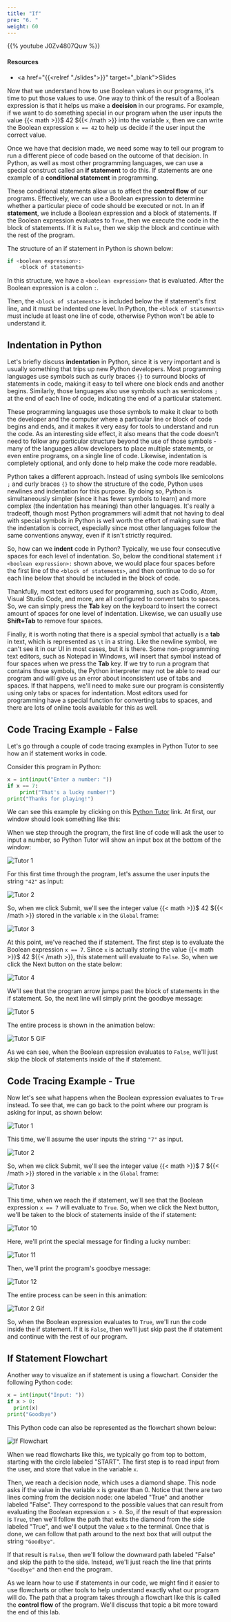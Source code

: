 ```yaml
---
title: "If"
pre: "6. "
weight: 60
---
```


<!-- EAV raw complete -->

{{% youtube J0Zv4807Quw %}}

#### Resources

* <a href="{{<relref "./slides">}}" target="_blank">Slides</a>

Now that we understand how to use Boolean values in our programs, it's time to put those values to use. One way to think of the result of a Boolean expression is that it helps us make a **decision** in our programs. For example, if we want to do something special in our program when the user inputs the value {{< math >}}$ 42 ${{< /math >}} into the variable `x`, then we can write the Boolean expression `x == 42` to help us decide if the user input the correct value.

Once we have that decision made, we need some way to tell our program to run a different piece of code based on the outcome of that decision. In Python, as well as most other programming languages, we can use a special construct called an **if statement** to do this. If statements are one example of a **conditional statement** in programming. 

These conditional statements allow us to affect the **control flow** of our programs. Effectively, we can use a Boolean expression to determine whether a particular piece of code should be executed or not. In an **if statement**, we include a Boolean expression and a block of statements. If the Boolean expression evaluates to `True`, then we execute the code in the block of statements. If it is `False`, then we skip the block and continue with the rest of the program.

The structure of an if statement in Python is shown below:

```python
if <boolean expression>:
    <block of statements>
```

In this structure, we have a `<boolean expression>` that is evaluated. After the Boolean expression is a colon `:`. 

Then, the `<block of statements>` is included below the if statement's first line, and it must be indented one level. In Python, the `<block of statements>` must include at least one line of code, otherwise Python won't be able to understand it. 

## Indentation in Python

Let's briefly discuss **indentation** in Python, since it is very important and is usually something that trips up new Python developers. Most programming languages use symbols such as curly braces `{}` to surround blocks of statements in code, making it easy to tell where one block ends and another begins. Similarly, those languages also use symbols such as semicolons `;` at the end of each line of code, indicating the end of a particular statement.

These programming languages use those symbols to make it clear to both the developer and the computer where a particular line or block of code begins and ends, and it makes it very easy for tools to understand and run the code. As an interesting side effect, it also means that the code doesn't need to follow any particular structure beyond the use of those symbols - many of the languages allow developers to place multiple statements, or even entire programs, on a single line of code. Likewise, indentation is completely optional, and only done to help make the code more readable. 

Python takes a different approach. Instead of using symbols like semicolons `;` and curly braces `{}` to show the structure of the code, Python uses newlines and indentation for this purpose. By doing so, Python is simultaneously simpler (since it has fewer symbols to learn) and more complex (the indentation has meaning) than other languages. It's really a tradeoff, though most Python programmers will admit that not having to deal with special symbols in Python is well worth the effort of making sure that the indentation is correct, especially since most other languages follow the same conventions anyway, even if it isn't strictly required.

So, how can we **indent** code in Python? Typically, we use four consecutive spaces for each level of indentation. So, below the conditional statement `if <boolean expression>:` shown above, we would place four spaces before the first line of the `<block of statements>`, and then continue to do so for each line below that should be included in the block of code. 

Thankfully, most text editors used for programming, such as Codio, Atom, Visual Studio Code, and more, are all configured to convert tabs to spaces. So, we can simply press the **Tab** key on the keyboard to insert the correct amount of spaces for one level of indentation. Likewise, we can usually use **Shift+Tab** to remove four spaces. 

Finally, it is worth noting that there is a special symbol that actually is a **tab** in text, which is represented as `\t` in a string. Like the newline symbol, we can't see it in our UI in most cases, but it is there. Some non-programming text editors, such as Notepad in Windows, will insert that symbol instead of four spaces when we press the **Tab** key. If we try to run a program that contains those symbols, the Python interpreter may not be able to read our program and will give us an error about inconsistent use of tabs and spaces. If that happens, we'll need to make sure our program is consistently using only tabs or spaces for indentation. Most editors used for programming have a special function for converting tabs to spaces, and there are lots of online tools available for this as well. 

## Code Tracing Example - False

Let's go through a couple of code tracing examples in Python Tutor to see how an if statement works in code.

Consider this program in Python:

```python
x = int(input("Enter a number: "))
if x == 7:
    print("That's a lucky number!")
print("Thanks for playing!")
```

We can see this example by clicking on this [Python Tutor](https://pythontutor.com/visualize.html#code=x%20%3D%20int%28input%28%22Enter%20a%20number%3A%20%22%29%29%0Aif%20x%20%3D%3D%207%3A%0A%20%20%20%20print%28%22That's%20a%20lucky%20number!%22%29%0Aprint%28%22Thanks%20for%20playing!%22%29&cumulative=false&curInstr=0&heapPrimitives=nevernest&mode=display&origin=opt-frontend.js&py=3&rawInputLstJSON=%5B%5D&textReferences=false) link. At first, our window should look something like this:

When we step through the program, the first line of code will ask the user to input a number, so Python Tutor will show an input box at the bottom of the window:

![Tutor 1](/images/04/tutor5_1.png?classes=border,shadow)

For this first time through the program, let's assume the user inputs the string `"42"` as input:

![Tutor 2](/images/04/tutor5_2.png?classes=border,shadow)

So, when we click Submit, we'll see the integer value {{< math >}}$ 42 ${{< /math >}} stored in the variable `x` in the `Global` frame:

![Tutor 3](/images/04/tutor5_3.png?classes=border,shadow)

At this point, we've reached the if statement. The first step is to evaluate the Boolean expression `x == 7`. Since `x` is actually storing the value {{< math >}}$ 42 ${{< /math >}}, this statement will evaluate to `False`. So, when we click the Next button on the state below:

![Tutor 4](/images/04/tutor5_4.png?classes=border,shadow)

We'll see that the program arrow jumps past the block of statements in the if statement. So, the next line will simply print the goodbye message:

![Tutor 5](/images/04/tutor5_5.png?classes=border,shadow)

The entire process is shown in the animation below:

![Tutor 5 GIF](/images/04/tutor5.gif?classes=border,shadow)

As we can see, when the Boolean expression evaluates to `False`, we'll just skip the block of statements inside of the if statement.

## Code Tracing Example - True

Now let's see what happens when the Boolean expression evaluates to `True` instead. To see that, we can go back to the point where our program is asking for input, as shown below:

![Tutor 1](/images/04/tutor6_1.png?classes=border,shadow)

This time, we'll assume the user inputs the string `"7"` as input. 

![Tutor 2](/images/04/tutor6_2.png?classes=border,shadow)

So, when we click Submit, we'll see the integer value {{< math >}}$ 7 ${{< /math >}} stored in the variable `x` in the `Global` frame:

![Tutor 3](/images/04/tutor6_3.png?classes=border,shadow)

This time, when we reach the if statement, we'll see that the Boolean expression `x == 7` will evaluate to `True`. So, when we click the Next button, we'll be taken to the block of statements inside of the if statement:

![Tutor 10](/images/04/tutor6_4.png?classes=border,shadow)

Here, we'll print the special message for finding a lucky number:

![Tutor 11](/images/04/tutor6_5.png?classes=border,shadow)

Then, we'll print the program's goodbye message:

![Tutor 12](/images/04/tutor6_6.png?classes=border,shadow)

The entire process can be seen in this animation:

![Tutor 2 Gif](/images/04/tutor6.gif?classes=border,shadow)

So, when the Boolean expression evaluates to `True`, we'll run the code inside the if statement. If it is `False`, then we'll just skip past the if statement and continue with the rest of our program. 

## If Statement Flowchart

Another way to visualize an if statement is using a flowchart. Consider the following Python code:

```python
x = int(input("Input: "))
if x > 0:
  print(x)
print("Goodbye")
```

This Python code can also be represented as the flowchart shown below:

![If Flowchart](/images/04/ifthen.png?classes=border,shadow)

When we read flowcharts like this, we typically go from top to bottom, starting with the circle labeled "START". The first  step is to read input from the user, and store that value in the variable `x`. 

Then, we reach a decision node, which uses a diamond shape. This node asks if the value in the variable `x` is greater than 0. Notice that there are two lines coming from the decision node: one labeled "True" and another labeled "False". They correspond to the possible values that can result from evaluating the Boolean expression `x > 0`. So, if the result of that expression is `True`, then we'll follow the path that exits the diamond from the side labeled "True", and we'll output the value `x` to the terminal. Once that is done, we can follow that path around to the next box that will output the string `"Goodbye"`. 

If that result is `False`, then we'll follow the downward path labeled "False" and skip the path to the side. Instead, we'll just reach the line that prints `"Goodbye"` and then end the program.

As we learn how to use if statements in our code, we might find it easier to use flowcharts or other tools to help understand exactly what our program will do. The path that a program takes through a flowchart like this is called the **control flow** of the program. We'll discuss that topic a bit more toward the end of this lab. 